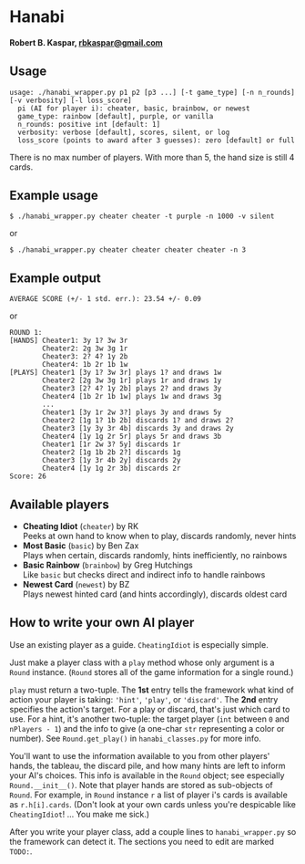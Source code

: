 # Hanabi
#### Robert B. Kaspar, rbkaspar@gmail.com

## Usage
    usage: ./hanabi_wrapper.py p1 p2 [p3 ...] [-t game_type] [-n n_rounds] [-v verbosity] [-l loss_score]
      pi (AI for player i): cheater, basic, brainbow, or newest
      game_type: rainbow [default], purple, or vanilla
      n_rounds: positive int [default: 1]
      verbosity: verbose [default], scores, silent, or log
      loss_score (points to award after 3 guesses): zero [default] or full

There is no max number of players.  With more than 5, the hand size is still 4
cards.

## Example usage
    $ ./hanabi_wrapper.py cheater cheater -t purple -n 1000 -v silent
or

    $ ./hanabi_wrapper.py cheater cheater cheater cheater -n 3

## Example output
    AVERAGE SCORE (+/- 1 std. err.): 23.54 +/- 0.09
or

    ROUND 1:
    [HANDS] Cheater1: 3y 1? 3w 3r
            Cheater2: 2g 3w 3g 1r
            Cheater3: 2? 4? 1y 2b
            Cheater4: 1b 2r 1b 1w
    [PLAYS] Cheater1 [3y 1? 3w 3r] plays 1? and draws 1w
            Cheater2 [2g 3w 3g 1r] plays 1r and draws 1y
            Cheater3 [2? 4? 1y 2b] plays 2? and draws 3y
            Cheater4 [1b 2r 1b 1w] plays 1w and draws 3g
            ...
            Cheater1 [3y 1r 2w 3?] plays 3y and draws 5y
            Cheater2 [1g 1? 1b 2b] discards 1? and draws 2?
            Cheater3 [1y 3y 3r 4b] discards 3y and draws 2y
            Cheater4 [1y 1g 2r 5r] plays 5r and draws 3b
            Cheater1 [1r 2w 3? 5y] discards 1r
            Cheater2 [1g 1b 2b 2?] discards 1g
            Cheater3 [1y 3r 4b 2y] discards 2y
            Cheater4 [1y 1g 2r 3b] discards 2r
    Score: 26

## Available players
* **Cheating Idiot** (`cheater`) by RK  
  Peeks at own hand to know when to play, discards randomly, never hints
* **Most Basic** (`basic`) by Ben Zax  
  Plays when certain, discards randomly, hints inefficiently, no rainbows
* **Basic Rainbow** (`brainbow`) by Greg Hutchings  
  Like `basic` but checks direct and indirect info to handle rainbows
* **Newest Card** (`newest`) by BZ  
  Plays newest hinted card (and hints accordingly), discards oldest card

## How to write your own AI player
Use an existing player as a guide.  `CheatingIdiot` is especially simple.

Just make a player class with a `play` method whose only argument is a `Round`
instance.  (`Round` stores all of the game information for a single round.)

`play` must return a two-tuple.  The **1st** entry tells the framework what
 kind of action your player is taking: `'hint'`, `'play'`, or `'discard'`.  The
**2nd** entry specifies the action's target.  For a play or discard, that's
 just which card to use.  For a hint, it's another two-tuple: the target player
(`int` between `0` and `nPlayers - 1`) and the info to give (a one-char `str`
representing a color or number).  See `Round.get_play()` in `hanabi_classes.py`
for more info.

You'll want to use the information available to you from other players' hands,
the tableau, the discard pile, and how many hints are left to inform your AI's
choices.  This info is available in the `Round` object; see especially
`Round.__init__()`.  Note that player hands are stored as sub-objects of
`Round`.  For example, in `Round` instance `r` a list of player i's cards is
available as `r.h[i].cards`.  (Don't look at your own cards unless you're
despicable like `CheatingIdiot`!  ... You make me sick.)

After you write your player class, add a couple lines to `hanabi_wrapper.py` so
the framework can detect it.  The sections you need to edit are marked `TODO:`.

